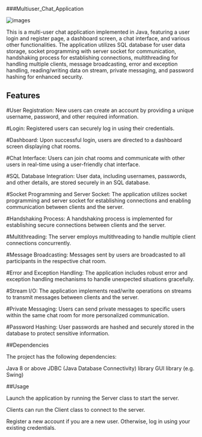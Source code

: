 ###Multiuser_Chat_Application







![images](https://github.com/radhika3131/Multiuser_Chat_Application/assets/102825662/e812f2a3-2869-4b46-8d1b-adf1ec753f9a)








This is a multi-user chat application implemented in Java, featuring a user login and register page, a dashboard screen, a chat interface, and various other functionalities. The application utilizes SQL database for user data storage, socket programming with server socket for communication, handshaking process for establishing connections, multithreading for handling multiple clients, message broadcasting, error and exception handling, reading/writing data on stream, private messaging, and password hashing for enhanced security.



## Features

#User Registration: New users can create an account by providing a unique username, password, and other required information.

#Login: Registered users can securely log in using their credentials.

#Dashboard: Upon successful login, users are directed to a dashboard screen displaying chat rooms.

#Chat Interface: Users can join chat rooms and communicate with other users in real-time using a user-friendly chat interface.

#SQL Database Integration: User data, including usernames, passwords, and other details, are stored securely in an SQL database.

#Socket Programming and Server Socket: The application utilizes socket programming and server socket for establishing connections and enabling communication between clients and the server.

#Handshaking Process: A handshaking process is implemented for establishing secure connections between clients and the server.

#Multithreading: The server employs multithreading to handle multiple client connections concurrently.

#Message Broadcasting: Messages sent by users are broadcasted to all participants in the respective chat room.

#Error and Exception Handling: The application includes robust error and exception handling mechanisms to handle unexpected situations gracefully.

#Stream I/O: The application implements read/write operations on streams to transmit messages between clients and the server.

#Private Messaging: Users can send private messages to specific users within the same chat room for more personalized communication.

#Password Hashing: User passwords are hashed and securely stored in the database to protect sensitive information.




##Dependencies

The project has the following dependencies:

Java 8 or above
JDBC (Java Database Connectivity) library
GUI library (e.g. Swing)




##Usage

Launch the application by running the Server class to start the server.

Clients can run the Client class to connect to the server.

Register a new account if you are a new user. Otherwise, log in using your existing credentials.



